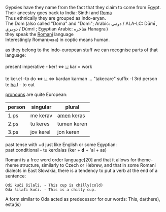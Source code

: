 Gypsies have they name from the fact that they claim to come from Egypt.  
Their ancestry goes back to India: Sinthi and [Roma](https://en.wikipedia.org/wiki/Romani_people)  
Thus ethnically they are grouped as indo-aryan.  
The Dom (also called "Doma" and "Domi"; Arabic: دومي‎ / ALA-LC: Dūmī , دومري / Dūmrī ; Egyptian Arabic: هناجره‎ Hanagra )  
they speak the [Romani](https://en.wikipedia.org/wiki/Romani_language) language  
Interestingly Roman(ⲣⲱⲙⲓ) in coptic means human.  

as they belong to the indo-european stuff we can recognise parts of that language:  

present imperative - ker! ⇔ [𓂓](𓂓) kar = work  

te ker.el -to do ⇔ [𓂓](𓂓) ⇔ kardan karman …  "takecare"  suffix -l 3rd person  
te [ha](Hase).l - to eat  

[pronouns](Pronouns) are quite European:  

| person | singular |	plural |  
|--------|----|----|  
1.ps 	|me kerav| 	a[men](men) keras  
2.ps 	|tu keres| 	tumen keren  
3.ps 	|jov kerel| 	jon keren  

past tense with +d just like English or some Egyptian:  
past conditional - tu kerďalas (ker + **d** + 'al + as)  

Romani is a free word order language[20] and that it allows for theme-rheme structure, similarly to Czech or Hebrew, and that in some Romani dialects in East Slovakia, there is a tendency to put a verb at the end of a sentence:  

    Odi kuči šilaľi. - This cup is chilly(cold)  
    Oda šilaľi kuči. - This is a chilly cup.  

A form similar to Oda acted as predecessor for our words: This, da(there), esta(is)  
